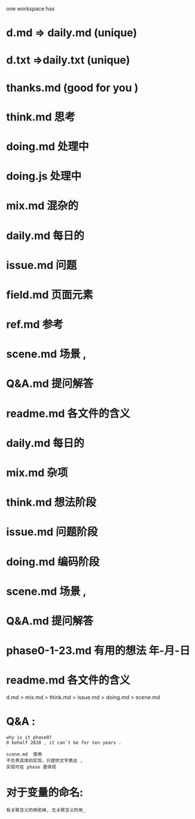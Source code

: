 one workspace has 
# d.md => daily.md (unique)
# d.txt =>daily.txt (unique)
# thanks.md (good for you )
# think.md 思考
# doing.md  处理中
# doing.js  处理中
# mix.md  混杂的
# daily.md 每日的
# issue.md 问题
# field.md  页面元素
# ref.md 参考
# scene.md 场景 , 
# Q&A.md   提问解答
# readme.md 各文件的含义



# daily.md 每日的
# mix.md  杂项   
# think.md 想法阶段
# issue.md 问题阶段
# doing.md 编码阶段
# scene.md 场景 ,   
# Q&A.md   提问解答
# phase0-1-23.md 有用的想法  年-月-日
# readme.md 各文件的含义 


d.md > mix.md > think.md > issue.md > doing.md > scene.md 

# Q&A :
    why is it phase0?
    0 behalf 2020 , it can`t be for ten years .

    scene.md  使用
    不负责具体的实现，只提供文字表达 ,
    实现可在 phase 里体现


# 对于变量的命名:
    有关联含义的用驼峰, 无关联含义的用_    


